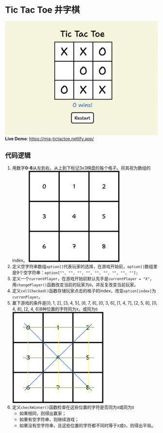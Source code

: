 # Tic Tac Toe 井字棋

![](images/tictactoe.png)
**Live Demo**: https://mia-tictactoe.netlify.app/

## 代码逻辑
1. 用数字**0-8**从左到右，从上到下标记3x3棋盘的每个格子。将其视为数组的index。
    ![](images/index.png)
2. 定义空字符串数组`option[]`代表玩家的选择，在游戏开始前，`option[]`数组里是9个空字符串：`option["", "", "", "", "", "", "", "", ""];`
3. 定义一个`currentPlayer`，在游戏开始前默认先手是`currentPlayer = "X"`，用`changePlayer()`函数改变当前的玩家为`O`，并反复改变当前玩家。
2. 定义`cellChecked()`函数存储玩家点击的格子的index，改变`option[index]`为`currenPlayer`。
3. 赢下游戏的条件是[0, 1, 2], [3, 4, 5], [6, 7, 8], [0, 3, 6], [1, 4, 7], [2, 5, 8], [0, 4, 8], [2, 4, 6]8种位置的字符同为`X`，或同为`O`
    ![](images/win-condition.png)
4. 定义`checkWinner()`函数检查在这些位置的字符是否同为`X`或同为`O`
    - 如果相同，则得出赢家；
    - 如果有空字符串，则继续游戏；
    - 如果没有空字符串，且这些位置的字符都不同时等于`X`或`O`，则得出平局。